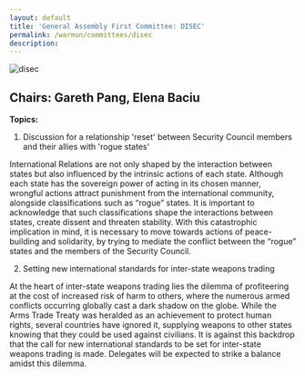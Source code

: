 ```yaml
---
layout: default
title: 'General Assembly First Committee: DISEC'
permalink: /warmun/committees/disec
description:
---
```

![disec](https://user-images.githubusercontent.com/55463665/138574150-7ab72d94-1100-48cf-b539-6a22d89993bc.jpg)
## Chairs: Gareth Pang, Elena Baciu
<b>Topics:</b>
  1. Discussion for a relationship 'reset' between Security Council members and their allies with 'rogue states'

International Relations are not only shaped by the interaction between states but also influenced by the intrinsic actions of each state. Although each state has the sovereign power of acting in its chosen manner, wrongful actions attract punishment from the international community, alongside classifications such as “rogue” states. It is important to acknowledge that such classifications shape the interactions between states, create dissent and threaten stability. With this catastrophic implication in mind, it is necessary to move towards actions of peace-building and solidarity, by trying to mediate the conflict between the “rogue” states and the members of the Security Council.

2. Setting new international standards for inter-state weapons trading

At the heart of inter-state weapons trading lies the dilemma of profiteering at the cost of increased risk of harm to others, where the numerous armed conflicts occurring globally cast a dark shadow on the globe. While the Arms Trade Treaty was heralded as an achievement to protect human rights, several countries have ignored it, supplying weapons to other states knowing that they could be used against civilians. It is against this backdrop that the call for new international standards to be set for inter-state weapons trading is made. Delegates will be expected to strike a balance amidst this dilemma.
